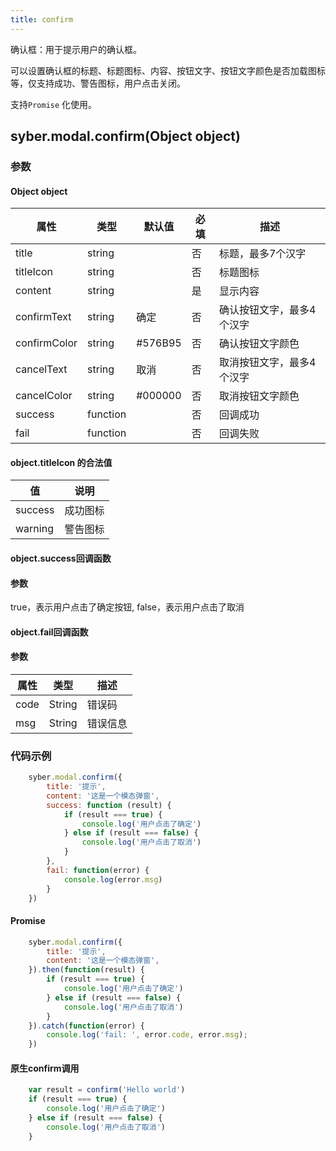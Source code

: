 ```yaml
---
title: confirm
---
```


确认框：用于提示用户的确认框。

可以设置确认框的标题、标题图标、内容、按钮文字、按钮文字颜色是否加载图标等，仅支持成功、警告图标，用户点击关闭。

支持`Promise` 化使用。



## syber.modal.confirm(Object object)
### 参数
#### Object object
| 属性     | 类型   | 默认值  |  必填 | 描述                         |
| ---------- | ------- | -------- | -------------- | ---------------------------- |
| title | string |  | 否 | 标题，最多7个汉字 |
| titleIcon | string |       | 否 | 标题图标 |
| content | string |  | 是 | 显示内容 |
| confirmText | string | 确定 | 否 | 确认按钮文字，最多4个汉字 |
| confirmColor | string| #576B95  | 否 | 确认按钮文字颜色 |
| cancelText | string  | 取消 | 否 | 取消按钮文字，最多4个汉字 |
| cancelColor | string | #000000 | 否 | 取消按钮文字颜色 |
| success | function |  |  否     | 回调成功      |
| fail   | function |  |  否     | 回调失败      |


#### object.titleIcon 的合法值
| 值     | 说明    |       
| ---------- | ------- | 
| success | 成功图标 |
| warning | 警告图标 |

#### object.success回调函数
#### 参数
true，表示用户点击了确定按钮, false，表示用户点击了取消

#### object.fail回调函数
#### 参数
| 属性 | 类型  | 描述 |
| -- | -- | -- |
| code | String | 错误码 |
| msg | String  | 错误信息 |


### 代码示例
```javascript
    syber.modal.confirm({
        title: '提示',
        content: '这是一个模态弹窗',
        success: function (result) {
            if (result === true) {
                console.log('用户点击了确定')
            } else if (result === false) {
                console.log('用户点击了取消')
            }
        },
        fail: function(error) {
            console.log(error.msg)
        }
    })
```

#### Promise
```javascript
    syber.modal.confirm({
        title: '提示',
        content: '这是一个模态弹窗',
    }).then(function(result) {
        if (result === true) {
            console.log('用户点击了确定')
        } else if (result === false) {
            console.log('用户点击了取消')
        }
    }).catch(function(error) {
	    console.log('fail: ', error.code, error.msg);
    })
```

#### 原生confirm调用
```javascript
    var result = confirm('Hello world')
    if (result === true) {
        console.log('用户点击了确定')
    } else if (result === false) {
        console.log('用户点击了取消')
    }
```
